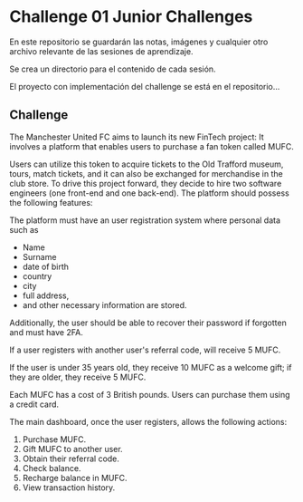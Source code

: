 # Challenge 01 Junior Challenges

En este repositorio se guardarán las notas, imágenes y cualquier otro
archivo relevante de las sesiones de aprendizaje.

Se crea un directorio para el contenido de cada sesión.

El proyecto con implementación del challenge se está en el repositorio...


## Challenge

The Manchester United FC aims to launch its new FinTech project: It involves a platform 
that enables users to purchase a fan token called MUFC. 

Users can utilize this token to acquire tickets to the Old Trafford museum, 
tours, match tickets, and it can also be exchanged for merchandise in the club store. 
To drive this project forward, they decide to hire two software engineers (one front-end 
and one back-end). The platform should possess the following features:

The platform must have an user registration system where personal data such as 
 - Name 
 - Surname
 - date of birth
 - country 
 - city
 -  full address, 
 - and other necessary information are stored. 

Additionally, the user should be able to recover their password 
if forgotten and must have 2FA. 

If a user registers with another user's referral code, 
 will receive 5 MUFC.

If the user is under 35 years old, they receive 10 MUFC as a welcome gift; 
if they are older, they receive 5 MUFC.

Each MUFC has a cost of 3 British pounds. 
Users can purchase them using a credit card.  

The main dashboard, once the user registers, allows the following actions: 

1. Purchase MUFC.
2. Gift MUFC to another user.
3. Obtain their referral code.
4. Check balance.
5. Recharge balance in MUFC.
6. View transaction history.
